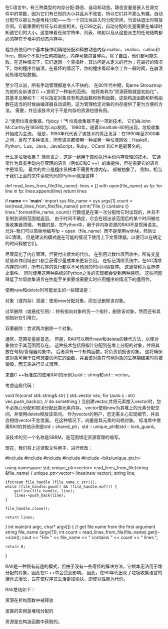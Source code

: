在C语言中，有三种类型的内存分配:静态、自动和动态。静态变量是嵌入在源文件中的常数，因为它们有已知的大小并且从不改变，所以它们并不那么有趣。自动分配可以被认为是堆栈分配——当一个词法块进入时分配空间，当该块退出时释放空间。它最重要的特征与此直接相关。在C99之前，自动分配的变量需要在编译时知道它们的大小。这意味着任何字符串、列表、映射以及从这些派生的任何结构都必须存在于堆中的动态内存中。

程序员使用四个基本操作明确地分配和释放动态内存:malloc、realloc、calloc和free。前两个不执行任何初始化，内存可能包含碎片。除了自由，他们都可能失败。在这种情况下，它们返回一个空指针，其访问是未定义的行为；在最好的情况下，你的程序会崩溃。在最坏的情况下，你的程序看起来会工作一段时间，在崩溃前处理垃圾数据。

至少可以说，所有手动管理都是令人不快的。 在80年代中期，Bjarne Stroustrup为他的全新语言C ++发明了一种新的范例。 他将其称为“资源获取就是初始化”，其基本见解如下：可以指定对象具有构造函数和析构函数，这些构造函数和析构函数在适当的时候由编译器自动调用，这为管理给定对象的内存提供了更为方便的方法。 需要，并且该技术对于不是内存的资源也很有用。


2.“使用垃圾收集器，flyboy！”¶
垃圾收集器不是一项新技术。 它们由John McCarthy在1959年为Lisp发明。 1980年，随着Smalltalk-80的出现，垃圾收集开始成为主流。 但是，1990年代代表了该技术的真正发芽：在1990年至2000年之间，发布了多种语言，所有语言都使用一种或另一种垃圾回收：Haskell，Python，Lua，Java，JavaScript，Ruby，OCaml 和C＃是最著名的。

什么是垃圾收集？ 简而言之，这是一组用于自动执行手动内存管理的技术。 它通常作为具有手动内存管理的语言（例如C和C ++）的库提供，但在需要它的语言中更常用。 最大的优点是程序员根本不需要考虑内存。 都被抽象了。 例如，相当于我们上面的文件读取代码的Python就是这样：


def read_lines_from_file(file_name):
    lines = []
    with open(file_name) as fp: 
        for line in fp:
            lines.append(line)
    return lines

if __name__ == '__main__':
    import sys
    file_name = sys.argv[1]
    count = len(read_lines_from_file(file_name))
    print("File {} contains {} lines.".format(file_name, count))
行数组是在第一次分配给它时出现的，并且不复制到调用范围就返回。 由于时间不确定，它会在超出该范围后的某个时间被垃圾收集器清理。 有趣的是，在Python中，用于非内存资源的RAII不是惯用语言。 允许-我们可以简单地编写fp = open（file_name）而不是使用with块，然后让GC清理。 但是建议的模式是在可能的情况下使用上下文管理器，以便可以在确定的时间释放它们。

尽管简化了内存管理，但要付出很大的代价。 在引用计数垃圾回收中，所有变量赋值和作用域出口都会获得少量成本来更新引用。 在标记清除系统中，在GC清除内存的同时，所有程序的执行都以不可预测的时间间隔暂停。 这通常称为世界停止事件。 同时使用这两种系统的Python之类的实现都会受到两种惩罚。 这些问题降低了垃圾收集语言在性能至关重要或需要实时应用程序的情况下的适用性。

使用new和delete时可能发生的一些错误是：

对象（或内存）泄漏：使用new分配对象，而忘记删除该对象。

过早删除（或悬挂引用）：持有指向对象的另一个指针，删除该对象，然而还有其他指针在引用它。

双重删除：尝试两次删除一个对象。

通常，范围变量是首选。 但是，RAII可以用作new和delete的替代方法，以使对象独立于其范围而存在。 这种技术包括将指针分配到在堆上分配的对象，并将其放在句柄/管理器对象中。 后者具有一个析构函数，将负责销毁该对象。 这将确保该对象可用于任何想要访问它的函数，并且该对象在句柄对象的生存期结束时将被销毁，而无需进行显式清理。

来自C ++标准库的使用RAII的示例为std :: string和std :: vector。

考虑这段代码：


void fn(const std::string& str)
{
    std::vector<char> vec;
    for (auto c : str)
        vec.push_back(c);
    // do something
}
当创建vector,并将元素推入vector时，您不必担心分配和取消分配此类元素内存。 vector使用new为其堆上的元素分配空间，并使用delete释放该空间。 作为vector的用户，您无需关心实现细节，并且会相信vector不会泄漏。 在这种情况下，向量是其元素的句柄对象。
标准库中使用RAII的其他示例是std :: shared_ptr，std :: unique_ptr和std :: lock_guard。

该技术的另一个名称是SBRM，是范围绑定资源管理的缩写。

现在，我们将上述读取文件例子，进行修改：


#include <iostream>
#include <vector>
#include <cstring>
#include <fstream>
#include <bits/unique_ptr.h>

using namespace std;
unique_ptr<vector<string>> read_lines_from_file(string &file_name) {
    unique_ptr<vector<string>> lines(new vector<string>);
    string line;

    ifstream file_handle (file_name.c_str());
    while (file_handle.good() && !file_handle.eof()) {
        getline(file_handle, line);
        lines->push_back(line);
    }

    file_handle.close();

    return lines;
}
int main(int argc, char* argv[]) {
    // get file name from the first argument
    string file_name (argv[1]);
    int count = read_lines_from_file(file_name).get()->size();
    cout << "File " << file_name << " contains " << count << " lines.";

    return 0;
}

RAII是一种很有前途的模式，但由于没有一些奇怪的解决方法，它根本无法用于堆分配的对象，因此在C ++中会受到影响。 因此，在90年代出现了垃圾收集语言的爆炸式增长，旨在使程序员生活更加愉快，即使以性能为代价。

RAII总结如下：

资源在析构函数中被释放

该类的实例是堆栈分配的

资源是在构造函数中获取的。
